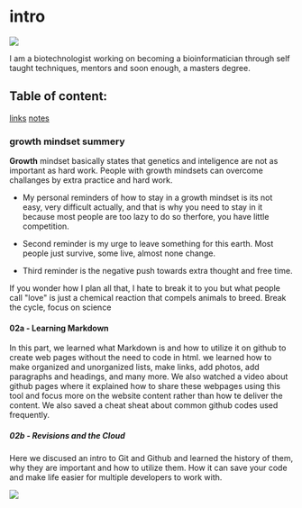 # intro

![](https://cdn.shopify.com/s/files/1/0774/6999/products/FP_EPH_000013_WhosAwesome_large.jpg?v=1519230298)

I am a biotechnologist working on becoming a bioinformatician through self taught techniques, mentors and soon enough, a masters degree.

## Table of content:
[links](https://yanal1996.github.io/Class-Notes/reading)
[notes](notes.mk)

### growth mindset summery 
**Growth** mindset basically states that genetics and inteligence are not as important as hard work. People with growth mindsets can overcome challanges by extra practice and hard work. 

* My personal reminders of how to stay in a growth mindset is its not easy, very difficult actually, and that is why you need to stay in it because most people are too lazy to do so therfore, you have little competition. 

* Second reminder is my urge to leave something for this earth. Most people just survive, some live, almost none change. 

* Third reminder is the negative push towards extra thought and free time.

If you wonder how I plan all that, I hate to break it to you but what people call "love" is just a chemical reaction that compels animals to breed. Break the cycle, focus on science

#### 02a - Learning Markdown

In this part, we learned what Markdown is and how to utilize it on github to create web pages without the need to code in html. we learned how to make organized and unorganized lists, make links, add photos, add paragraphs and headings, and many more. We also watched a video about github pages where it explained how to share these webpages using this tool and focus more on the website content rather than how te deliver the content. We also saved a cheat sheat about common github codes used frequently.


##### 02b - Revisions and the Cloud

Here we discused an intro to Git and Github and learned the history of them, why they are important and how to utilize them. How it can save your code and make life easier for multiple developers to work with. 


![](https://www.google.com/url?sa=i&url=https%3A%2F%2Fifunny.co%2Fpicture%2Fhalt-no-simps-allowed-beyond-this-point-bQpm4PHv7&psig=AOvVaw1xsJ63cv8LRdN8LrmAtoJV&ust=1612357210558000&source=images&cd=vfe&ved=0CAIQjRxqFwoTCKjfoe-gy-4CFQAAAAAdAAAAABAL)

